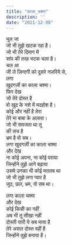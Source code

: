 ```yaml
---
title: "काला_चश्मा"
description: ''
date: "2021-12-08"
---
```

भूल जा     
जो भी तुझे खटक रहा है।     
जो भी तेरे दिमाग में     
सांप की तरह भटक चला है।     
चल आ     
जी ले ज़िन्दगी को दूसरे नज़रिये से,     
लगा     
खुदगर्ज़ी का काला चश्मा।     
फिर देख     
जो तेरे दोस्त है     
वो खुद के नशे में मदहोश है।     
कोई और नहीं है तेरा     
तेरे मा बाबा के अलावा।     
जो भी समजता था तू     
की सच है     
भ्रम है वो सब।     
लगा खुदगर्ज़ी का काला चश्मा     
और देख     
ना कोई अपना, ना कोई पराया     
जिन्होंने तुझे आगे बढ़ाया     
उसमे उनका भी कोई मतलब था     
जो भी तुझे लगा प्यार है     
जुठ, छल, भ्रम, वो सब था।     
     
लगा काला चश्मा     
और देख     
कोई किसी का नहीं     
अब भी तू सीखा नहीं     
दोस्ती यारी ये सब माया है     
तेरे असल दोस्त वहीं है     
जिन्होंने तुझे बनाया है।     
     
     
